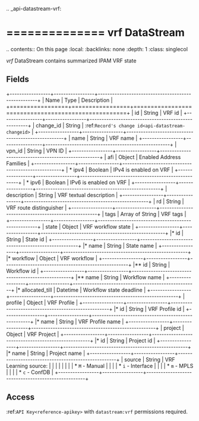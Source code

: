 .. _api-datastream-vrf:

==============
vrf DataStream
==============

.. contents:: On this page
    :local:
    :backlinks: none
    :depth: 1
    :class: singlecol

*vrf* DataStream contains summarized IPAM VRF state

Fields
------

+-----------------+-----------------+----------------------------------------------------+
| Name            | Type            | Description                                        |
+=================+=================+====================================================+
| id              | String          | VRF id                                             |
+-----------------+-----------------+----------------------------------------------------+
| change_id       | String          | :ref:`Record's change id<api-datastream-changeid>` |
+-----------------+-----------------+----------------------------------------------------+
| name            | String          | VRF name                                           |
+-----------------+-----------------+----------------------------------------------------+
| vpn_id          | String          | VPN ID                                             |
+-----------------+-----------------+----------------------------------------------------+
| afi             | Object          | Enabled Address Families                           |
+-----------------+-----------------+----------------------------------------------------+
| * ipv4          | Boolean         | IPv4 is enabled on VRF                             |
+-----------------+-----------------+----------------------------------------------------+
| * ipv6          | Boolean         | IPv6 is enabled on VRF                             |
+-----------------+-----------------+----------------------------------------------------+
| description     | String          | VRF textual description                            |
+-----------------+-----------------+----------------------------------------------------+
| rd              | String          | VRF route distinguisher                            |
+-----------------+-----------------+----------------------------------------------------+
| tags            | Array of String | VRF tags                                           |
+-----------------+-----------------+----------------------------------------------------+
| state           | Object          | VRF workflow state                                 |
+-----------------+-----------------+----------------------------------------------------+
|* id             | String          | State id                                           |
+-----------------+-----------------+----------------------------------------------------+
|* name           | String          | State name                                         |
+-----------------+-----------------+----------------------------------------------------+
|* workflow       | Object          | VRF workflow                                       |
+-----------------+-----------------+----------------------------------------------------+
|** id            | String          | Workflow id                                        |
+-----------------+-----------------+----------------------------------------------------+
|** name          | String          | Workflow name                                      |
+-----------------+-----------------+----------------------------------------------------+
|* allocated_till | Datetime        | Workflow state deadline                            |
+-----------------+-----------------+----------------------------------------------------+
| profile         | Object          | VRF Profile                                        |
+-----------------+-----------------+----------------------------------------------------+
|* id             | String          | VRF Profile id                                     |
+-----------------+-----------------+----------------------------------------------------+
|* name           | String          | VRF Profile name                                   |
+-----------------+-----------------+----------------------------------------------------+
| project         | Object          | VRF Project                                        |
+-----------------+-----------------+----------------------------------------------------+
|* id             | String          | Project id                                         |
+-----------------+-----------------+----------------------------------------------------+
|* name           | String          | Project name                                       |
+-----------------+-----------------+----------------------------------------------------+
| source          | String          | VRF Learning source:                               |
|                 |                 |                                                    |
|                 |                 | * `M` - Manual                                     |
|                 |                 | * `i` - Interface                                  |
|                 |                 | * `m` - MPLS                                       |
|                 |                 | * `c` - ConfDB                                     |
+-----------------+-----------------+----------------------------------------------------+

Access
------
:ref:`API Key<reference-apikey>` with `datastream:vrf` permissions
required.
